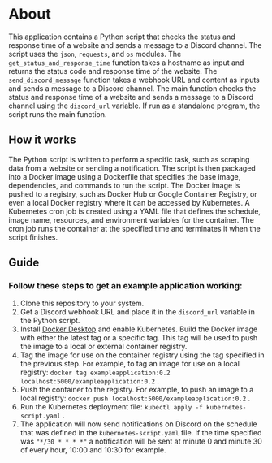# About
This application contains a Python script that checks the status and response time of a website and sends a message to a Discord channel. The script uses the `json`, `requests`, and `os` modules. The `get_status_and_response_time` function takes a hostname as input and returns the status code and response time of the website. The `send_discord_message` function takes a webhook URL and content as inputs and sends a message to a Discord channel. The main function checks the status and response time of a website and sends a message to a Discord channel using the `discord_url` variable. If run as a standalone program, the script runs the main function.

## How it works
The Python script is written to perform a specific task, such as scraping data from a website or sending a notification. The script is then packaged into a Docker image using a Dockerfile that specifies the base image, dependencies, and commands to run the script. The Docker image is pushed to a registry, such as Docker Hub or Google Container Registry, or even a local Docker registry where it can be accessed by Kubernetes. A Kubernetes cron job is created using a YAML file that defines the schedule, image name, resources, and environment variables for the container. The cron job runs the container at the specified time and terminates it when the script finishes.

## Guide
### Follow these steps to get an example application working:

1. Clone this repository to your system.
2. Get a Discord webhook URL and place it in the `discord_url` variable in the Python script.
3. Install [Docker Desktop](https://www.docker.com/products/docker-desktop/) and enable Kubernetes.
Build the Docker image with either the latest tag or a specific tag. This tag will be used to push the image to a local or external container registry.
4. Tag the image for use on the container registry using the tag specified in the previous step. For example, to tag an image for use on a local registry: `docker tag exampleapplication:0.2 localhost:5000/exampleapplication:0.2` .
5. Push the container to the registry. For example, to push an image to a local registry: `docker push localhost:5000/exampleapplication:0.2` .
6. Run the Kubernetes deployment file: `kubectl apply -f kubernetes-script.yaml` .
7. The application will now send notifications on Discord on the schedule that was defined in the `kubernetes-script.yaml` file. If the time specified was `"*/30 * * * *"` a notification will be sent at minute 0 and minute 30 of every hour, 10:00 and 10:30 for example. 